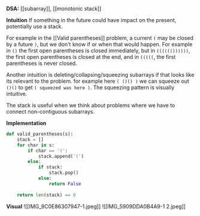
**DSA:** [[subarray]], [[monotonic stack]]

**Intuition**
If something in the future could have impact on the present, potentially use a stack.

For example in the [[Valid parentheses]] problem, a current `(` may be closed by a future `)`, but we don't know if or when that would happen. For example in `()` the first open parentheses is closed immediately, but in `(((((())))))`, the first open parentheses is closed at the end, and in `(((((`, the first parentheses is never closed.

Another intuition is deleting/collapsing/squeezing subarrays if that looks like its relevant to the problem. for example here `( ()() )` we can squeeze out `()()` to get `( squeezed was here )`. The squeezing pattern is visually intuitive. 

The stack is useful when we think about problems where we have to connect non-contiguous subarrays.

**Implementation**
```python
def valid_parentheses(s):
	stack = []
	for char in s:
		if char == '(':
			stack.append('(')
		else:
			if stack:
				stack.pop()
			else:
				return False
				
	return len(stack) == 0
```

**Visual** 
![[IMG_9C0E86307947-1.jpeg]]
![[IMG_5909DDA0B4A9-1 2.jpeg]]
